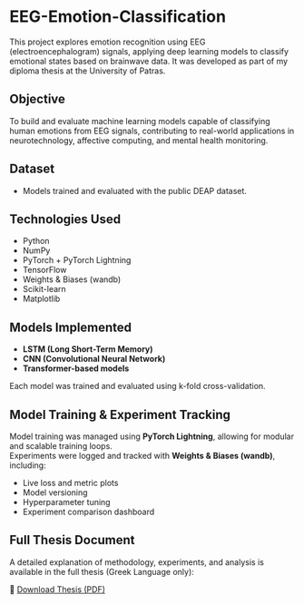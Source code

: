 # EEG-Emotion-Classification

This project explores emotion recognition using EEG (electroencephalogram) signals, applying deep learning models to classify emotional states based on brainwave data. It was developed as part of my diploma thesis at the University of Patras.

## Objective

To build and evaluate machine learning models capable of classifying human emotions from EEG signals, contributing to real-world applications in neurotechnology, affective computing, and mental health monitoring.

## Dataset

- Models trained and evaluated with the public DEAP dataset.

## Technologies Used

- Python
- NumPy
- PyTorch + PyTorch Lightning
- TensorFlow
- Weights & Biases (wandb)
- Scikit-learn
- Matplotlib 

## Models Implemented

- **LSTM (Long Short-Term Memory)**
- **CNN (Convolutional Neural Network)**
- **Transformer-based models**

Each model was trained and evaluated using k-fold cross-validation. 

## Model Training & Experiment Tracking

Model training was managed using **PyTorch Lightning**, allowing for modular and scalable training loops.  
Experiments were logged and tracked with **Weights & Biases (wandb)**, including:

- Live loss and metric plots
- Model versioning
- Hyperparameter tuning
- Experiment comparison dashboard

## Full Thesis Document

A detailed explanation of methodology, experiments, and analysis is available in the full thesis (Greek Language only):

📎 [Download Thesis (PDF)](THESIS.pdf)
